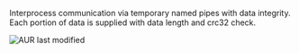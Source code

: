 Interprocess communication via temporary named pipes with data integrity.
Each portion of data is supplied with data length and crc32 check.

![AUR last modified](https://img.shields.io/aur/last-modified/dizzy-ghost/bagpipes?style=for-the-badge)

